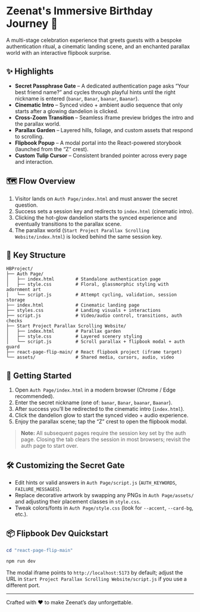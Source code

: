 # Zeenat's Immersive Birthday Journey 🎉

A multi-stage celebration experience that greets guests with a bespoke authentication ritual, a cinematic landing scene, and an enchanted parallax world with an interactive flipbook surprise.

## ✨ Highlights

- **Secret Passphrase Gate** – A dedicated authentication page asks “Your best friend name?” and cycles through playful hints until the right nickname is entered (`banar`, `Banar`, `baanar`, `Baanar`).
- **Cinematic Intro** – Synced video + ambient audio sequence that only starts after a glowing dandelion is clicked.
- **Cross-Zoom Transition** – Seamless iframe preview bridges the intro and the parallax world.
- **Parallax Garden** – Layered hills, foliage, and custom assets that respond to scrolling.
- **Flipbook Popup** – A modal portal into the React-powered storybook (launched from the “Z” crest).
- **Custom Tulip Cursor** – Consistent branded pointer across every page and interaction.

## 🗺️ Flow Overview

1. Visitor lands on `Auth Page/index.html` and must answer the secret question.
2. Success sets a session key and redirects to `index.html` (cinematic intro).
3. Clicking the hot-glow dandelion starts the synced experience and eventually transitions to the parallax scene.
4. The parallax world (`Start Project Parallax Scrolling Website/index.html`) is locked behind the same session key.

## 📁 Key Structure

```
HBProject/
├── Auth Page/
│   ├── index.html        # Standalone authentication page
│   ├── style.css         # Floral, glassmorphic styling with adornment art
│   └── script.js         # Attempt cycling, validation, session storage
├── index.html            # Cinematic landing page
├── styles.css            # Landing visuals + interactions
├── script.js             # Video/audio control, transitions, auth checks
├── Start Project Parallax Scrolling Website/
│   ├── index.html        # Parallax garden
│   ├── style.css         # Layered scenery styling
│   └── script.js         # Scroll parallax + flipbook modal + auth guard
├── react-page-flip-main/ # React flipbook project (iframe target)
└── assets/               # Shared media, cursors, audio, video
```

## 🚀 Getting Started

1. Open `Auth Page/index.html` in a modern browser (Chrome / Edge recommended).
2. Enter the secret nickname (one of: `banar`, `Banar`, `baanar`, `Baanar`).
3. After success you’ll be redirected to the cinematic intro (`index.html`).
4. Click the dandelion glow to start the synced video + audio experience.
5. Enjoy the parallax scene; tap the “Z” crest to open the flipbook modal.

> **Note:** All subsequent pages require the session key set by the auth page. Closing the tab clears the session in most browsers; revisit the auth page to start over.

## 🛠️ Customizing the Secret Gate

- Edit hints or valid answers in `Auth Page/script.js` (`AUTH_KEYWORDS`, `FAILURE_MESSAGES`).
- Replace decorative artwork by swapping any PNGs in `Auth Page/assets/` and adjusting their placement classes in `style.css`.
- Tweak colors/fonts in `Auth Page/style.css` (look for `--accent`, `--card-bg`, etc.).

## 📦 Flipbook Dev Quickstart

```powershell
cd "react-page-flip-main"

npm run dev
```

The modal iframe points to `http://localhost:5173` by default; adjust the URL in `Start Project Parallax Scrolling Website/script.js` if you use a different port.

---

Crafted with ❤️ to make Zeenat’s day unforgettable.

